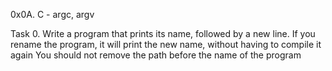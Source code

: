 0x0A. C - argc, argv


Task 0.
Write a program that prints its name, followed by a new line.
If you rename the program, it will print the new name,
without having to compile it again
You should not remove the path before the name of the program
